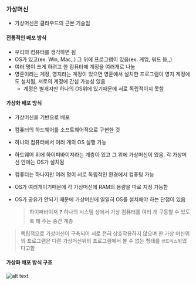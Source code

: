 ### 가상머신

- 가상머신은 클라우드의 근본 기술임

#### 전통적인 배포 방식

- 우리의 컴퓨터를 생각하면 됨
- OS가 있고(ex. Win, Mac,,) 그 위에 프로그램이 있음(ex. 게임, 워드 등,,)
- 여러 명이 쓰게 하려고 한 컴퓨터에 계정을 여러개로 나눔
- 영훈이라는 계정, 영지라는 계정이 있으면 영훈에서 설치한 프로그램이 영지 계정에도 설치됨, 서로의 계정에 간섭 가능성 있음
  - 계정은 별개지만 하나의 OS위에 있기때문에 서로 독립적이지 못함

#### 가상화 배포 방식

- 가상머신을 기반으로 배포
- 컴퓨터의 하드웨어를 소프트웨어적으로 구현한 것
- 하나의 컴퓨터에서 여러 개의 OS 실행 가능
- 하드웨어 위에 하이퍼바이저라는 계층이 있고 그 위에 가상머신이 있음. 각 가상머신 안에는 OS가 설치됨

- 컴퓨터는 하나지만 여러 명이 서로 독립적인 환경에서 컴퓨팅 가능
- OS가 여러개이기때문에 각 가상머신에 RAM의 용량을 따로 지정 가능함
- OS가 공유가 안되기 때문에 가상머신에 일일히 OS를 설치해야 하는 단점이 있음
  > 하이퍼바이저 ❓
      하나의 시스템 상에서 가상 컴퓨터를 여러 개 구동할 수 있도록 해 주는 중간 계층

> 독립적으로 가상머신이 구축되어 서로 전혀 상호작용하지 않으며 한 가상 머신위의 프로그램은 다른 가상머신위의 프로그램에서 볼 수 없는 형태를 `샌드박스`되었다고함

#### 가상화 배포 방식 구조

![alt text](<스크린샷 2024-10-11 오후 10.12.36.png>)
